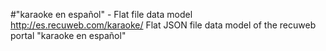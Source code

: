 #"karaoke en español" - Flat file data model
http://es.recuweb.com/karaoke/
Flat JSON file data model of the recuweb portal "karaoke en español"
